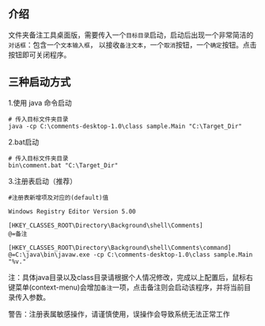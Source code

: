 ## 介绍

文件夹备注工具桌面版，需要传入一个`目标目录`启动，启动后出现一个非常简洁的`对话框`：包含一个`文本输入框`，
以接收`备注文本`，一个`取消`按钮，一个`确定`按钮。点击按钮即可关闭程序。

## 三种启动方式

1.使用 java 命令启动

```
# 传入目标文件夹目录
java -cp C:\comments-desktop-1.0\class sample.Main "C:\Target_Dir"
```


2.bat启动

```
# 传入目标文件夹目录
bin\comment.bat "C:\Target_Dir"
``` 

3.注册表启动（推荐）

```
#注册表新增项及对应的(default)值

Windows Registry Editor Version 5.00

[HKEY_CLASSES_ROOT\Directory\Background\shell\Comments]
@=备注

[HKEY_CLASSES_ROOT\Directory\Background\shell\Comments\command]
@=C:\java\bin\javaw.exe -cp C:\comments-desktop-1.0\class sample.Main "%v."

```

注：具体java目录以及class目录请根据个人情况修改，完成以上配置后，鼠标右键菜单(context-menu)会增加`备注`一项，点击备注则会启动该程序，并将当前目录传入参数。

警告：注册表属敏感操作，请谨慎使用，误操作会导致系统无法正常工作